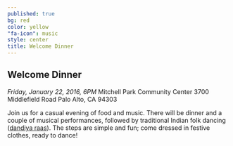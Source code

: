 ```yaml
---
published: true
bg: red
color: yellow
"fa-icon": music
style: center
title: Welcome Dinner
---
```




## Welcome Dinner

_Friday, January 22, 2016, 6PM_
Mitchell Park Community Center
3700 Middlefield Road
Palo Alto, CA 94303

Join us for a casual evening of food and music.  There will be dinner and a couple of musical performances, followed by traditional Indian folk dancing ([dandiya raas](https://en.wikipedia.org/wiki/Dandiya_Raas)).  The steps are simple and fun; come dressed in festive clothes, ready to dance!
